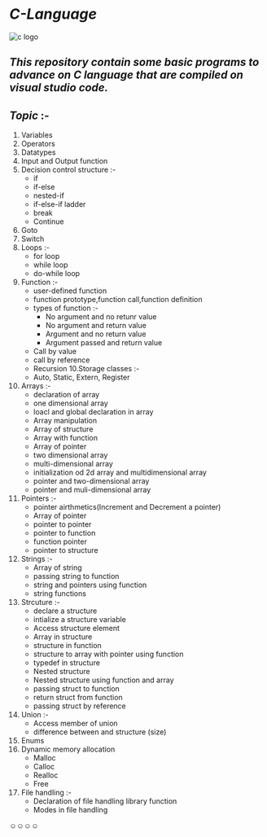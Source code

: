 # **_C-Language_**
![c logo](https://user-images.githubusercontent.com/71514413/109388496-79453500-792d-11eb-9f11-4aa184f2dcf3.jpg)
## *This repository contain some basic programs to advance on C language that are compiled on visual studio code.*

## *Topic* :-
1. Variables
2. Operators
3. Datatypes
4. Input and Output function
5. Decision control structure :-
   * if
   * if-else
   * nested-if 
   * if-else-if ladder
   * break 
   * Continue
6. Goto
7. Switch
8. Loops :-
   * for loop
   * while loop 
   * do-while loop
9. Function :-
   * user-defined function
   * function prototype,function call,function definition
   * types of function :-
      * No argument and no retunr value
      * No argument and return value
      * Argument and no return value
      * Argument passed and return value
   * Call by value
   * call by reference 
   * Recursion
10.Storage classes :-
   * Auto, Static, Extern, Register
11. Arrays :-
    * declaration of array
    * one dimensional array
    * loacl and global declaration in array
    * Array manipulation
    * Array of structure
    * Array with function
    * Array of pointer
    * two dimensional array
    * multi-dimensional array
    * initialization od 2d array and multidimensional array
    * pointer and two-dimensional array
    * pointer and muli-dimensional array
12. Pointers :-
    * pointer airthmetics(Increment and Decrement a pointer)
    * Array of pointer
    * pointer to pointer
    * pointer to function
    * function pointer
    * pointer to structure
13. Strings :-
    * Array of string
    * passing string to function
    * string and pointers using function
    * string functions
14. Strcuture :-
    * declare a structure
    * intialize a structure variable
    * Access structure element
    * Array in structure
    * structure in function
    * structure to array with pointer using function 
    * typedef in structure
    * Nested structure
    * Nested structure using function and array
    * passing struct to function
    * return struct from function
    * passing struct by reference 
15. Union :-
    * Access member of union
    * difference between and structure (size)
16. Enums
17. Dynamic memory allocation
    * Malloc
    * Calloc
    * Realloc 
    * Free
18. File handling :-
    * Declaration of file handling library function
    * Modes in file handling
   
:relaxed::relaxed::relaxed::relaxed: 